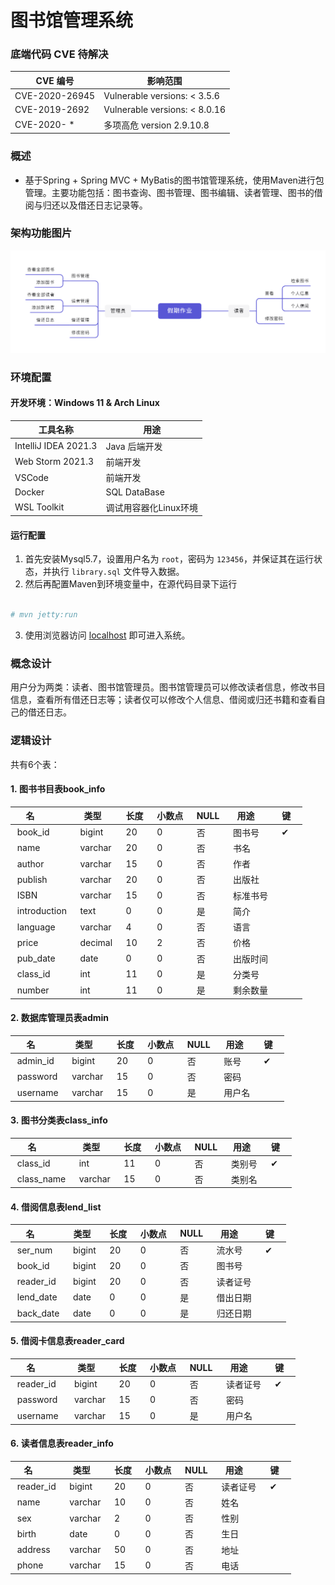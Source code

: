 # 图书馆管理系统

### 底端代码 CVE 待解决

| CVE 编号           | 影响范围                  |
| -------------------- | --------------------- |
| CVE-2020-26945 | Vulnerable versions: < 3.5.6 |
| CVE-2019-2692 | Vulnerable versions: < 8.0.16 |
| CVE-2020- * | 多项高危 version 2.9.10.8 |

### 概述

 - 基于Spring + Spring MVC + MyBatis的图书馆管理系统，使用Maven进行包管理。主要功能包括：图书查询、图书管理、图书编辑、读者管理、图书的借阅与归还以及借还日志记录等。

### 架构功能图片
![假期作业](./md_src/假期作业.png)

### 环境配置
#### 开发环境：Windows 11 & Arch Linux
| 工具名称             | 用途                  |
| -------------------- | --------------------- |
| IntelliJ IDEA 2021.3 | Java 后端开发         |
| Web Storm 2021.3     | 前端开发              |
| VSCode               | 前端开发              |
| Docker               | SQL DataBase          |
| WSL Toolkit          | 调试用容器化Linux环境 |

#### 运行配置
1. 首先安装Mysql5.7，设置用户名为 `root`，密码为 `123456`，并保证其在运行状态，并执行 `library.sql` 文件导入数据。
2. 然后再配置Maven到环境变量中，在源代码目录下运行

```sh

# mvn jetty:run

```

3. 使用浏览器访问 [localhost](http://localhost:8080) 即可进入系统。

### 概念设计

用户分为两类：读者、图书馆管理员。图书馆管理员可以修改读者信息，修改书目信息，查看所有借还日志等；读者仅可以修改个人信息、借阅或归还书籍和查看自己的借还日志。


### 逻辑设计

共有6个表：

#### 1. 图书书目表book_info

| 名           | 类型    | 长度 | 小数点 | NULL | 用途     | 键   |
| ------------ | ------ | ---- |------ | ---- | -------- | ------ |
| book_id      | bigint  | 20   | 0      | 否   | 图书号   | ✔    |
| name         | varchar | 20   | 0      | 否   | 书名     |      |
| author       | varchar | 15   | 0      | 否   | 作者     |      |
| publish      | varchar | 20   | 0      | 否   | 出版社   |      |
| ISBN         | varchar | 15   | 0      | 否   | 标准书号 |      |
| introduction | text    | 0    | 0      | 是   | 简介     |      |
| language     | varchar | 4    | 0      | 否   | 语言     |      |
| price        | decimal | 10   | 2      | 否   | 价格     |      |
| pub_date     | date    | 0    | 0      | 否   | 出版时间 |      |
| class_id     | int     | 11   | 0      | 是   | 分类号   |      |
| number       | int     | 11   | 0      | 是   | 剩余数量 |      |

  

#### 2. 数据库管理员表admin

| 名       | 类型    | 长度 | 小数点 | NULL | 用途   | 键   |
| ------------ | ------ | ---- |------ | ---- | -------- | ------ |
| admin_id | bigint  | 20   | 0      | 否   | 账号   | ✔    |
| password | varchar | 15   | 0      | 否   | 密码   |      |
| username | varchar | 15   | 0      | 是   | 用户名 |      |

  

#### 3. 图书分类表class_info

| 名         | 类型    | 长度 | 小数点 | NULL | 用途   | 键   |
| ------------ | ------ | ---- |------ | ---- | -------- | ------ |
| class_id   | int     | 11   | 0      | 否   | 类别号 | ✔    |
| class_name | varchar | 15   | 0      | 否   | 类别名 |      |

  

#### 4. 借阅信息表lend_list

| 名        | 类型   | 长度 | 小数点 | NULL | 用途     | 键   |
| ------------ | ------ | ---- |------ | ---- | -------- | ------ |
| ser_num   | bigint | 20   | 0      | 否   | 流水号   | ✔    |
| book_id   | bigint | 20   | 0      | 否   | 图书号   |      |
| reader_id | bigint | 20   | 0      | 否   | 读者证号 |      |
| lend_date | date   | 0    | 0      | 是   | 借出日期 |      |
| back_date | date   | 0    | 0      | 是   | 归还日期 |      |

  

#### 5. 借阅卡信息表reader_card

| 名        | 类型    | 长度 | 小数点 | NULL | 用途     | 键   |
| ------------ | ------ | ---- |------ | ---- | -------- | ------ |
| reader_id | bigint  | 20   | 0      | 否   | 读者证号 | ✔    |
| password  | varchar | 15   | 0      | 否   | 密码     |      |
| username  | varchar | 15   | 0      | 是   | 用户名   |      |

  

#### 6. 读者信息表reader_info

| 名        | 类型    | 长度 | 小数点 | NULL | 用途     | 键   |
| ------------ | ------ | ---- |------ | ---- | -------- | ------ |
| reader_id | bigint  | 20   | 0      | 否   | 读者证号 | ✔    |
| name      | varchar | 10   | 0      | 否   | 姓名     |      |
| sex       | varchar | 2    | 0      | 否   | 性别     |      |
| birth     | date    | 0    | 0      | 否   | 生日     |      |
| address   | varchar | 50   | 0      | 否   | 地址     |      |
| phone     | varchar | 15   | 0      | 否   | 电话     |      |
